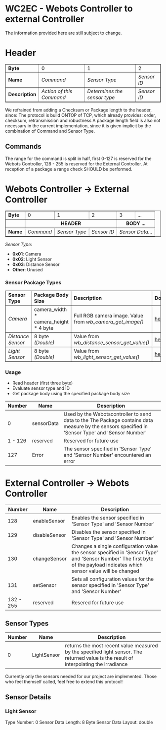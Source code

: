 # WC2EC - Webots Controller to external Controller 
The information provided here are still subject to change.

# Header

<table border="1">
	<tr>
		<td><b>Byte</b></td>
		<td colspan="8">0</td>
		<td colspan="8">1</td>
		<td colspan="8">2</td>
	</tr>
	<tr>
		<td><b>Name</b></td>
		<td colspan="8"><i>Command</i></td>
		<td colspan="8"><i>Sensor Type</i></td>
		<td colspan="8"><i>Sensor ID</i></td>
	</tr>
	<tr>
		<td><b>Description</b></td>
		<td colspan="8"><i>Action of this Command</i></td>
		<td colspan="8"><i>Determines the sensor type</i></td>
		<td colspan="8"><i>Sensor ID</i></td>
	</tr>
</table>

We refrained from adding a Checksum or Package length to the header, since:
The protocol is build ONTOP of TCP, which already provides: 
order, checksum, retransmission and robustness
A package length field is also not necessary in the current implementation, since it is given implicit by the combination of Command and Sensor Type.

## Commands
The range for the command is split in half, first 0-127 is reserved for the Webots Controller, 128 - 255 is reserved for the External Controller. At reception of a package a range check SHOULD be performed. 
# Webots Controller -> External Controller

<table border="1">
	<tr>
		<td><b>Byte</b></td>
		<td colspan="8">0</td>
		<td colspan="8">1</td>
		<td colspan="8">2</td>
		<td colspan="8">3</td>
		<td colspan="1">...</td>
	</tr>
	<tr>
		<td colspan="1"></td>
		<td colspan="24"><b><center>HEADER</center></b></td>
		<td colspan="9"><b><center>BODY ...</center></b></td>
	</tr>
	<tr>
		<td><b>Name</b></td>
		<td colspan="8"><i>Command</i></td>
		<td colspan="8"><i>Sensor Type</i></td>
		<td colspan="8"><i>Sensor ID</i></td>
		<td colspan="9"><i>Sensor Data...</i></td>
	</tr>
</table>

<i>Sensor Type</i>:
<ul>
	<li><b>0x01</b>: Camera</li>
	<li><b>0x02</b>: Light Sensor</li>
	<li><b>0x03</b>: Distance Sensor</li>
	<li><b>Other</b>: Unused</li>
</ul>

<h3>Sensor Package Types</h3>
<table border="1">
	<tr>
		<td><b>Sensor Type</b></td>
		<td><b>Package Body Size</b></td>
		<td><b>Description</b></td>
		<td><b>Documentation</b></td>
	</tr>
	<tr>
		<td><i>Camera</i></td>
		<td>camera_width * camera_height * 4 byte</td>
		<td>Full RGB camera image. Value from <i>wb_camera_get_image()</i></td>
		<td><a href="https://cyberbotics.com/doc/reference/camera#wb_camera_get_image">here</a></td>
	</tr>
	<tr>
		<td><i>Distance Sensor</i></td>
		<td>8 byte <i>(Double)</i></td>
		<td>Value from  <i>wb_distance_sensor_get_value() </i></td>
		<td><a href="https://cyberbotics.com/doc/reference/distancesensor#wb_distance_sensor_get_value">here</a></td>
	</tr>
	<tr>
		<td><i>Light Sensor</i></td>
		<td>8 byte <i>(Double)</i></td>
		<td>Value from  <i>wb_light_sensor_get_value() </i></td>
		<td><a href="https://cyberbotics.com/doc/reference/lightsensor#wb_light_sensor_get_value">here</a></td>
	</tr>
</table>
<h3>Usage</h3>
<ul>
	<li>Read header (first three byte)</li>
	<li>Evaluate sensor type and ID</li>
	<li>Get package body using the specified package body size</li>
</ul>

|  Number             |      Name                    | Description|
|----------------|----------|-----------------------|
|0| sensorData| Used by the Webotscontroller to send data to the The Package contains data measure by the sensors specified in 'Sensor Type' and 'Sensor Number'|
| 1 - 126 | reserved | Reserved for future use |
| 127 | Error | The sensor specified in 'Sensor Type' and 'Sensor Number' encountered an error |
# External Controller -> Webots Controller
|  Number             |      Name                    | Description|
|----------------|----------|-----------------------|
|128| enableSensor | Enables the sensor specified in 'Sensor Type' and 'Sensor Number' |
|129| disableSensor|  Disables the sensor specified in 'Sensor Type' and 'Sensor Number' |
|130| changeSensor | Changes a single configuration value the sensor specified in 'Sensor Type' and 'Sensor Number' The first byte of the payload indicates which sensor value will be changed |
|131| setSensor | Sets all configuration values for the sensor specified in 'Sensor Type' and 'Sensor Number' |
|132 - 255 | reserved | Resered for future use |

## Sensor Types
|  Number    |      Name              | Description|
|----------------|----------|-----------------------|
| 0 | LightSensor | returns the most recent value measured by the specified light sensor. The returned value is the result of interpolating the irradiance| 

Currently only the sensors needed for our project are implemented. Those who feel themself called, feel free to extend this protocol!

## Sensor Details 
### Light Sensor
Type Number: 0
Sensor Data Length: 8 Byte
Sensor Data Layout: double

